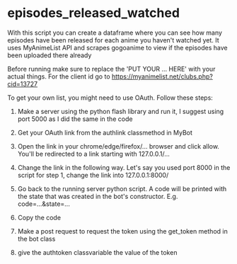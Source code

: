 # episodes_released_watched
With this script you can create a dataframe where you can see how many episodes have been released for each anime you haven't watched yet. It uses MyAnimeList API and scrapes gogoanime to view if the episodes have been uploaded there already

Before running make sure to replace the 'PUT YOUR ... HERE' with your actual things. For the client id go to https://myanimelist.net/clubs.php?cid=13727

To get your own list, you might need to use OAuth. Follow these steps:

1. Make a server using the python flash library and run it, I suggest using port 5000 as I did the same in the code

2. Get your OAuth link from the authlink classmethod in MyBot

3. Open the link in your chrome/edge/firefox/... browser and click allow. You'll be redirected to a link starting with 127.0.0.1/...

4. Change the link in the following way. Let's say you used port 8000 in the script for step 1, change the link into 127.0.0.1:8000/

5. Go back to the running server python script. A code will be printed with the state that was created in the bot's constructor. E.g. code=...&state=...

6. Copy the code

7. Make a post request to request the token using the get_token method in the bot class

8. give the authtoken classvariable the value of the token
